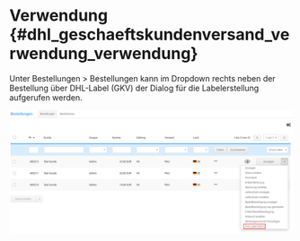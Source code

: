 # Verwendung {#dhl_geschaeftskundenversand_verwendung_verwendung}

Unter Bestellungen \> Bestellungen kann im Dropdown rechts neben der Bestellung über DHL-Label \(GKV\) der Dialog für die Labelerstellung aufgerufen werden.

![](Bilder/BestellungenDropdownGKV2_.png "Aufruf von DHL-Label (GKV)")



